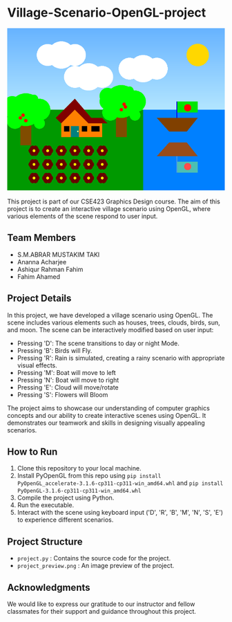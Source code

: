 # Village-Scenario-OpenGL-project

![Project Preview](project_preview.png) <!-- You can replace this with an actual preview image if you have one -->

This project is part of our CSE423 Graphics Design course. The aim of this project is to create an interactive village scenario using OpenGL, where various elements of the scene respond to user input.

## Team Members

- S.M.ABRAR MUSTAKIM TAKI
- Ananna Acharjee
- Ashiqur Rahman Fahim
- Fahim Ahamed

## Project Details

In this project, we have developed a village scenario using OpenGL. The scene includes various elements such as houses, trees, clouds, birds, sun, and moon. The scene can be interactively modified based on user input:

- Pressing 'D': The scene transitions to day or night Mode.
- Pressing 'B': Birds will Fly.
- Pressing 'R': Rain is simulated, creating a rainy scenario with appropriate visual effects.
- Pressing 'M': Boat will move to left
- Pressing 'N': Boat will move to right
- Pressing 'E': Cloud will move/rotate
- Pressing 'S': Flowers will Bloom

The project aims to showcase our understanding of computer graphics concepts and our ability to create interactive scenes using OpenGL. It demonstrates our teamwork and skills in designing visually appealing scenarios.

## How to Run

1. Clone this repository to your local machine.
2. Install PyOpenGL from this repo using `pip install PyOpenGL_accelerate-3.1.6-cp311-cp311-win_amd64.whl` and `pip install PyOpenGL-3.1.6-cp311-cp311-win_amd64.whl`
3. Compile the project using Python.
4. Run the executable.
5. Interact with the scene using keyboard input ('D', 'R', 'B', 'M', 'N', 'S', 'E') to experience different scenarios.

## Project Structure

- `project.py` : Contains the source code for the project.
- `project_preview.png` : An image preview of the project.

## Acknowledgments

We would like to express our gratitude to our instructor and fellow classmates for their support and guidance throughout this project.

